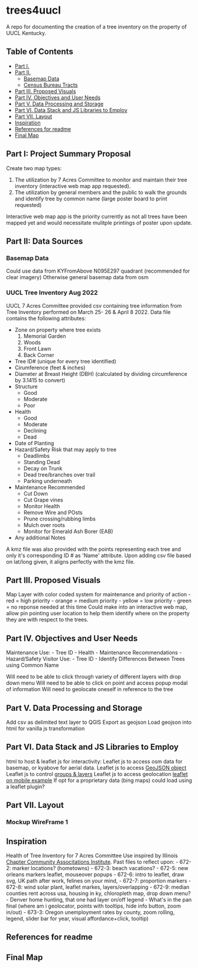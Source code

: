 # trees4uucl
A repo for documenting the creation of a tree inventory on the property of UUCL Kentucky.

<!-- TOC -->

## Table of Contents
- [Part I. ](#part-i-project-summary-proposal)  
- [Part II. ](#part-ii-data-sources)  
    - [Basemap Data](#basemap-data)
    - [Census Bureau Tracts](#census-bureau-tracts)
- [Part III. Proposed Visuals](#part-iii-proposed-visuals)
- [Part IV. Objectives and User Needs](#part-iv-objectives-and-user-needs)
- [Part V. Data Processing and Storage](#part-v-data-processing-and-storage)
- [Part VI. Data Stack and JS Libraries to Employ](#part-vi-data-stack-and-js-libraries-to-employ)
- [Part VII. Layout](#part-vii-layout)
- [Inspiration](#inspiration)
- [References for readme](#references-for-readme)  
- [Final Map](#Final-Map)

<!-- /TOC -->

## Part I: Project Summary Proposal
Create two map types:
1. The utilization by 7 Acres Committee to monitor and maintain their tree inventory (interactive web map app requested).
2. The utilization by general members and the public to walk the grounds and identify tree by common name (large poster board to print requested)

Interactive web map app is the priority currently as not all trees have been mapped yet and would necessitate mulitple printings of poster upon update.

## Part II: Data Sources
### Basemap Data
Could use data from KYFromAbove N095E297 quadrant (recommended for clear imagery)
Otherwise general basemap data from osm

### UUCL Tree Inventory Aug 2022
UUCL 7 Acres Committee provided csv containing tree information from Tree Inventory performed on March 25- 26 & April 8 2022. Data file contains the following attributes:
- Zone on property where tree exists
    1. Memorial Garden
    2. Woods
    3. Front Lawn
    4. Back Corner
- Tree ID# (unique for every tree identified)
- Cirumference (feet & inches)
- Diameter at Breast Height (DBH) (calculated by dividing circumference by 3.1415 to convert)
- Structure
    - Good
    - Moderate
    - Poor
- Health 
    - Good
    - Moderate
    - Declining
    - Dead
- Date of Planting
- Hazard/Safety Risk that may apply to tree
    - Deadlimbs
    - Standing Dead
    - Decay on Trunk
    - Dead tree/branches over trail
    - Parking underneath
- Maintenance Recommended
    - Cut Down
    - Cut Grape vines
    - Monitor Health
    - Remove Wire and POsts
    - Prune crossing/rubbing limbs
    - Mulch over roots
    - Monitor for Emerald Ash Borer (EAB)
- Any additional Notes

A kmz file was also provided with the points representing each tree and only it's corresponding ID # as 'Name' attribute.
Upon adding csv file based on lat/long given, it aligns perfectly with the kmz file.

## Part III. Proposed Visuals
Map Layer with color coded system for maintenance and priority of action
    - red = high priority
    - orange = medium priority
    - yellow = low priority
    - green = no reponse needed at this time
Could make into an interactive web map, allow pin pointing user location to help them identify where on the property they are with respect to the trees.

## Part IV. Objectives and User Needs
Maintenance Use: 
    - Tree ID 
    - Health 
    - Maintenance Recommendations
    - Hazard/Safety
Visitor Use:
    - Tree ID 
    - Identify Differences Between Trees using Common Name

Will need to be able to click through variety of different layers with drop down menu
Will need to be able to click on point and access popup modal of information
Will need to geolocate oneself in reference to the tree

## Part V. Data Processing and Storage
Add csv as delimited text layer to QGIS
Export as geojson
Load geojson into html for vanilla js transformation

## Part VI. Data Stack and JS Libraries to Employ
html to host & leaflet js for interactivity:
Leaflet js to access osm data for basemap, or kyabove for aerial data.
Leaflet js to access [GeoJSON object](https://leafletjs.com/examples/geojson/) 
Leaflet js to control [groups & layers](https://leafletjs.com/examples/layers-control/)
Leaflet js to access geolocation [leaflet on mobile example](https://leafletjs.com/examples/mobile/)
If opt for a proprietary data (bing maps) could load using a leaflet plugin?

## Part VII. Layout
### Mockup WireFrame 1

## Inspiration
Health of Tree Inventory for 7 Acres Committee Use inspired by Illinois [Chapter Community Associtations Institute](https://www.cai-illinois.org/tree-inventory-community-benefits-seeing-forest-trees/).
Past files to reflect upon:
    - 672-2: marker locations? (hometowns)
    - 672-3: beach vacations?
    - 672-5: new orleans markers leaflet, mouseover popups
    - 672-6: intro to leaflet, draw svg, UK path after work, felines on your mind, 
    - 672-7: proportion markers
    - 672-8: wind solar plant, leaflet markes, layers/overlapping
    - 672-9: median counties rent across usa, housing in ky, chloropleth map, drop down menu?
    - Denver home hunting, that one had layer on/off legend
    - What's in the pan final (where am i geolocator, points with tooltips, hide info button, zoom in/out)
    - 673-3: Oregon unemployment rates by county, zoom rolling, legend, slider bar for year, visual affordance+click, tooltip)

## References for readme

## Final Map